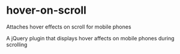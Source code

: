 # hover-on-scroll
Attaches hover effects on scroll for mobile phones

A jQuery plugin that displays hover affects on mobile phones during scrolling

